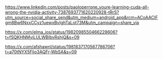 https://www.linkedin.com/posts/paoloperrone_youre-learning-cuda-all-wrong-the-nvidia-activity-7387693771620220928-tRrS?utm_source=social_share_send&utm_medium=android_app&rcm=ACoAAClFgm8Bw6NxxCCyz1uewxBvIghTaLot73M&utm_campaign=share_via

https://x.com/elma_ios/status/1982098550466228606?t=fSQKHNMyiLULWBIbvRshjQ&s=09

https://x.com/afshawnl/status/1981837170567786706?t=a70tNYX5Flio3AQFr-WbSA&s=09